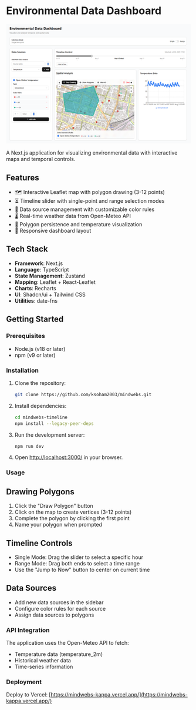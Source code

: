 # Environmental Data Dashboard

![Dashboard Screenshot](./public/screenshot.png)

A Next.js application for visualizing environmental data with interactive maps and temporal controls.

## Features

- 🗺️ Interactive Leaflet map with polygon drawing (3-12 points)
- ⏳ Timeline slider with single-point and range selection modes
- 🎨 Data source management with customizable color rules
- 🌡️ Real-time weather data from Open-Meteo API
- 📍 Polygon persistence and temperature visualization
- 📱 Responsive dashboard layout

## Tech Stack

- **Framework**: Next.js
- **Language**: TypeScript
- **State Management**: Zustand
- **Mapping**: Leaflet + React-Leaflet
- **Charts**: Recharts
- **UI**: Shadcn/ui + Tailwind CSS
- **Utilities**: date-fns

## Getting Started

### Prerequisites

- Node.js (v18 or later)
- npm (v9 or later)

### Installation

1. Clone the repository:
   ```bash
   git clone https://github.com/ksoham2003/mindwebs.git
   
2. Install dependencies:
   ```bash
   cd mindwebs-timeline
   npm install --legacy-peer-deps

3. Run the development server:
   ```bash
   npm run dev

4. Open [http://localhost:3000/](http://localhost:3000/) in your browser.

### Usage

## Drawing Polygons

1. Click the "Draw Polygon" button
2. Click on the map to create vertices (3-12 points)
3. Complete the polygon by clicking the first point
4. Name your polygon when prompted

## Timeline Controls

- Single Mode: Drag the slider to select a specific hour
- Range Mode: Drag both ends to select a time range
- Use the "Jump to Now" button to center on current time

## Data Sources

- Add new data sources in the sidebar
- Configure color rules for each source
- Assign data sources to polygons

### API Integration

The application uses the Open-Meteo API to fetch:
- Temperature data (temperature_2m)
- Historical weather data
- Time-series information

### Deployment
Deploy to Vercel:
[https://mindwebs-kappa.vercel.app/](https://mindwebs-kappa.vercel.app/)
